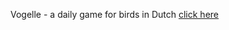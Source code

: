 Vogelle - a daily game for birds in Dutch
[click here](https://jouke-design.github.io/Vogelle-daily_game/index.html)
